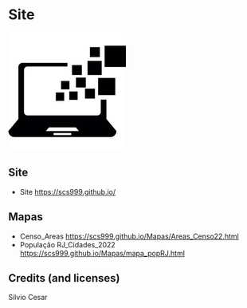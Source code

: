 # Site
![Preview](Img_01.jpg)
## Site
- Site https://scs999.github.io/
## Mapas
- Censo_Areas https://scs999.github.io/Mapas/Areas_Censo22.html
- População RJ_Cidades_2022 https://scs999.github.io/Mapas/mapa_popRJ.html
## Credits (and licenses)
Silvio Cesar
